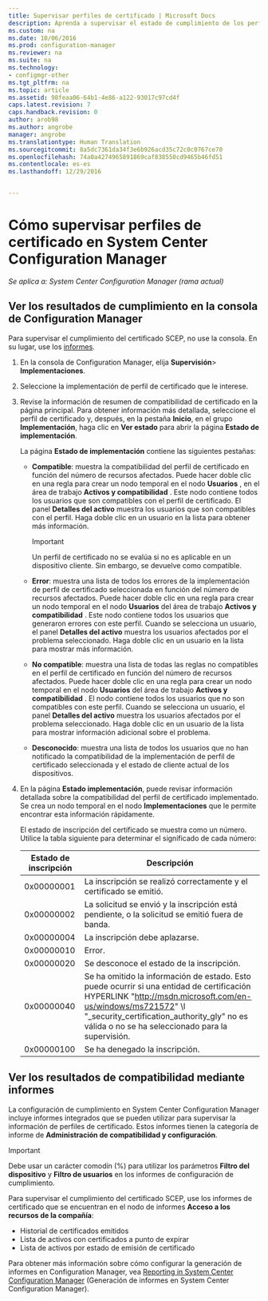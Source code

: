 ```yaml
---
title: Supervisar perfiles de certificado | Microsoft Docs
description: Aprenda a supervisar el estado de cumplimiento de los perfiles de certificado de System Center Configuration Manager.
ms.custom: na
ms.date: 10/06/2016
ms.prod: configuration-manager
ms.reviewer: na
ms.suite: na
ms.technology:
- configmgr-other
ms.tgt_pltfrm: na
ms.topic: article
ms.assetid: 98feaa06-64b1-4e86-a122-93017c97cd4f
caps.latest.revision: 7
caps.handback.revision: 0
author: arob98
ms.author: angrobe
manager: angrobe
ms.translationtype: Human Translation
ms.sourcegitcommit: 8a5dc7361da34f3e6b926acd35c72c0c0767ce70
ms.openlocfilehash: 74a0a4274965891869caf838550cd9465b46fd51
ms.contentlocale: es-es
ms.lasthandoff: 12/29/2016


---
```

# <a name="how-to-monitor-certificate-profiles-in-system-center-configuration-manager"></a>Cómo supervisar perfiles de certificado en System Center Configuration Manager

*Se aplica a: System Center Configuration Manager (rama actual)*


##  <a name="view-compliance-results-in-the-configuration-manager-console"></a>Ver los resultados de cumplimiento en la consola de Configuration Manager  

Para supervisar el cumplimiento del certificado SCEP, no use la consola. En su lugar, use los [informes](#view-compliance-results-by-using-reports). 

1.  En la consola de Configuration Manager, elija **Supervisión**>  **Implementaciones**.  

3.  Seleccione la implementación de perfil de certificado que le interese.  

4.  Revise la información de resumen de compatibilidad de certificado en la página principal. Para obtener información más detallada, seleccione el perfil de certificado y, después, en la pestaña **Inicio**, en el grupo **Implementación**, haga clic en **Ver estado** para abrir la página **Estado de implementación**.  

     La página **Estado de implementación** contiene las siguientes pestañas:  

    -   **Compatible**: muestra la compatibilidad del perfil de certificado en función del número de recursos afectados. Puede hacer doble clic en una regla para crear un nodo temporal en el nodo **Usuarios** , en el área de trabajo **Activos y compatibilidad** . Este nodo contiene todos los usuarios que son compatibles con el perfil de certificado. El panel **Detalles del activo** muestra los usuarios que son compatibles con el perfil. Haga doble clic en un usuario en la lista para obtener más información.  

        > [!IMPORTANT]  
        >  Un perfil de certificado no se evalúa si no es aplicable en un dispositivo cliente. Sin embargo, se devuelve como compatible.  

    -   **Error**: muestra una lista de todos los errores de la implementación de perfil de certificado seleccionada en función del número de recursos afectados. Puede hacer doble clic en una regla para crear un nodo temporal en el nodo **Usuarios** del área de trabajo **Activos y compatibilidad** . Este nodo contiene todos los usuarios que generaron errores con este perfil. Cuando se selecciona un usuario, el panel **Detalles del activo** muestra los usuarios afectados por el problema seleccionado. Haga doble clic en un usuario en la lista para mostrar más información.  

    -   **No compatible**: muestra una lista de todas las reglas no compatibles en el perfil de certificado en función del número de recursos afectados. Puede hacer doble clic en una regla para crear un nodo temporal en el nodo **Usuarios** del área de trabajo **Activos y compatibilidad** . El nodo contiene todos los usuarios que no son compatibles con este perfil. Cuando se selecciona un usuario, el panel **Detalles del activo** muestra los usuarios afectados por el problema seleccionado. Haga doble clic en un usuario de la lista para mostrar información adicional sobre el problema.  

    -   **Desconocido**: muestra una lista de todos los usuarios que no han notificado la compatibilidad de la implementación de perfil de certificado seleccionada y el estado de cliente actual de los dispositivos.  

5.  En la página **Estado implementación**, puede revisar información detallada sobre la compatibilidad del perfil de certificado implementado. Se crea un nodo temporal en el nodo **Implementaciones** que le permite encontrar esta información rápidamente.  

     El estado de inscripción del certificado se muestra como un número. Utilice la tabla siguiente para determinar el significado de cada número:  

    |Estado de inscripción|Descripción|  
    |-----------------------|-----------------|  
    |0x00000001|La inscripción se realizó correctamente y el certificado se emitió.|  
    |0x00000002|La solicitud se envió y la inscripción está pendiente, o la solicitud se emitió fuera de banda.|  
    |0x00000004|La inscripción debe aplazarse.|  
    |0x00000010|Error.|  
    |0x00000020|Se desconoce el estado de la inscripción.|  
    |0x00000040|Se ha omitido la información de estado. Esto puede ocurrir si una entidad de certificación HYPERLINK "http://msdn.microsoft.com/en-us/windows/ms721572" \l "_security_certification_authority_gly" no es válida o no se ha seleccionado para la supervisión.|  
    |0x00000100|Se ha denegado la inscripción.|  

##  <a name="view-compliance-results-by-using-reports"></a>Ver los resultados de compatibilidad mediante informes

 La configuración de cumplimiento en System Center Configuration Manager incluye informes integrados que se pueden utilizar para supervisar la información de perfiles de certificado. Estos informes tienen la categoría de informe de **Administración de compatibilidad y configuración**.  

> [!IMPORTANT]  
>  Debe usar un carácter comodín (%) para utilizar los parámetros **Filtro del dispositivo** y **Filtro de usuarios** en los informes de configuración de cumplimiento.  

Para supervisar el cumplimiento del certificado SCEP, use los informes de certificado que se encuentran en el nodo de informes **Acceso a los recursos de la compañía**:  

 -   Historial de certificados emitidos  
 -   Lista de activos con certificados a punto de expirar  
 -   Lista de activos por estado de emisión de certificado  



 Para obtener más información sobre cómo configurar la generación de informes en Configuration Manager, vea [Reporting in System Center Configuration Manager](../../core/servers/manage/reporting.md) (Generación de informes en System Center Configuration Manager).  

